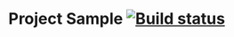 # Project Sample [![Build status](https://ci.appveyor.com/api/projects/status/0h46qma8cakcnn8a?svg=true)](https://ci.appveyor.com/project/BenderKate/2-4home-work)